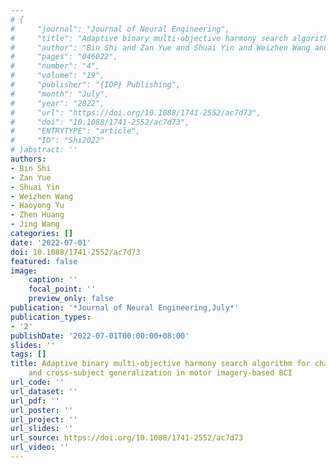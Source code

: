 ```yaml
---
# {
#     "journal": "Journal of Neural Engineering",
#     "title": "Adaptive binary multi-objective harmony search algorithm for channel selection and cross-subject generalization in motor imagery-based BCI",
#     "author": "Bin Shi and Zan Yue and Shuai Yin and Weizhen Wang and Haoyong Yu and Zhen Huang and Jing Wang",
#     "pages": "046022",
#     "number": "4",
#     "volume": "19",
#     "publisher": "{IOP} Publishing",
#     "month": "July",
#     "year": "2022",
#     "url": "https://doi.org/10.1088/1741-2552/ac7d73",
#     "doi": "10.1088/1741-2552/ac7d73",
#     "ENTRYTYPE": "article",
#     "ID": "Shi2022"
# }abstract: ''
authors:
- Bin Shi
- Zan Yue
- Shuai Yin
- Weizhen Wang
- Haoyong Yu
- Zhen Huang
- Jing Wang
categories: []
date: '2022-07-01'
doi: 10.1088/1741-2552/ac7d73
featured: false
image:
    caption: ''
    focal_point: ''
    preview_only: false
publication: '*Journal of Neural Engineering,July*'
publication_types:
- '2'
publishDate: '2022-07-01T00:00:00+08:00'
slides: ''
tags: []
title: Adaptive binary multi-objective harmony search algorithm for channel selection
    and cross-subject generalization in motor imagery-based BCI
url_code: ''
url_dataset: ''
url_pdf: ''
url_poster: ''
url_project: ''
url_slides: ''
url_source: https://doi.org/10.1088/1741-2552/ac7d73
url_video: ''
---
```

